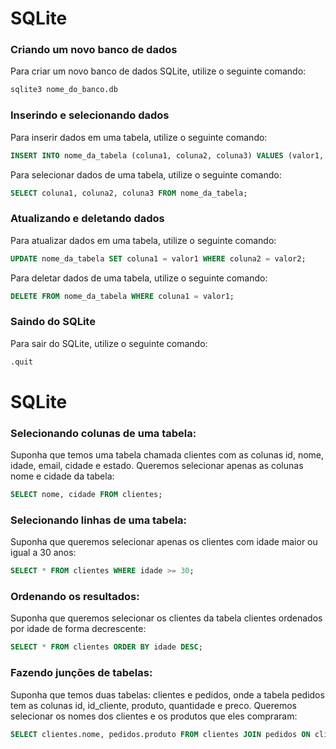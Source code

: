 # SQLite

### Criando um novo banco de dados

Para criar um novo banco de dados SQLite, utilize o seguinte comando:

```sql
sqlite3 nome_do_banco.db
```

### Inserindo e selecionando dados
Para inserir dados em uma tabela, utilize o seguinte comando:

```sql
INSERT INTO nome_da_tabela (coluna1, coluna2, coluna3) VALUES (valor1, valor2, valor3);
```
Para selecionar dados de uma tabela, utilize o seguinte comando:

```sql
SELECT coluna1, coluna2, coluna3 FROM nome_da_tabela;
```

### Atualizando e deletando dados
Para atualizar dados em uma tabela, utilize o seguinte comando:

```sql
UPDATE nome_da_tabela SET coluna1 = valor1 WHERE coluna2 = valor2;
```
Para deletar dados de uma tabela, utilize o seguinte comando:

```sql
DELETE FROM nome_da_tabela WHERE coluna1 = valor1;
```

### Saindo do SQLite
Para sair do SQLite, utilize o seguinte comando:

```sql
.quit
```

# SQLite

### Selecionando colunas de uma tabela:
Suponha que temos uma tabela chamada clientes com as colunas id, nome, idade, email, cidade e estado. Queremos selecionar apenas as colunas nome e cidade da tabela:

```sql
SELECT nome, cidade FROM clientes;
```

### Selecionando linhas de uma tabela:
Suponha que queremos selecionar apenas os clientes com idade maior ou igual a 30 anos:

```sql
SELECT * FROM clientes WHERE idade >= 30;
```

### Ordenando os resultados:
Suponha que queremos selecionar os clientes da tabela clientes ordenados por idade de forma decrescente:

```sql
SELECT * FROM clientes ORDER BY idade DESC;
```

### Fazendo junções de tabelas:
Suponha que temos duas tabelas: clientes e pedidos, onde a tabela pedidos tem as colunas id, id_cliente, produto, quantidade e preco. Queremos selecionar os nomes dos clientes e os produtos que eles compraram:

```sql
SELECT clientes.nome, pedidos.produto FROM clientes JOIN pedidos ON clientes.id = pedidos.id_cliente;
```
